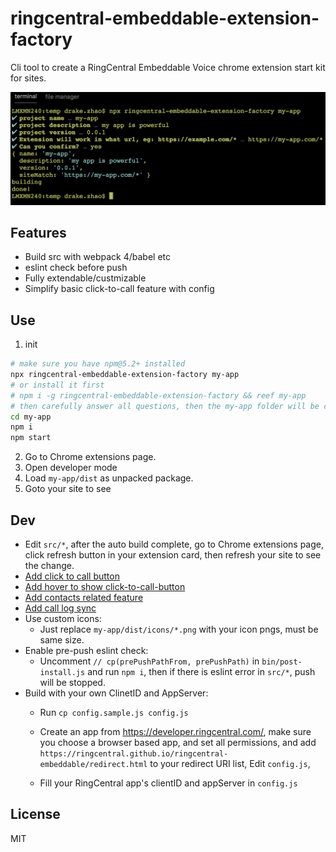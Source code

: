 # ringcentral-embeddable-extension-factory
Cli tool to create a RingCentral Embeddable Voice chrome extension start kit for sites.

![cli](screenshots/cli.png)

## Features
- Build src with webpack 4/babel etc
- eslint check before push
- Fully extendable/custmizable
- Simplify basic click-to-call feature with config

## Use
1. init
```bash
# make sure you have npm@5.2+ installed
npx ringcentral-embeddable-extension-factory my-app
# or install it first
# npm i -g ringcentral-embeddable-extension-factory && reef my-app
# then carefully answer all questions, then the my-app folder will be create
cd my-app
npm i
npm start
```
2. Go to Chrome extensions page.
3. Open developer mode
4. Load `my-app/dist` as unpacked package.
5. Goto your site to see

## Dev
- Edit `src/*`, after the auto build complete, go to Chrome extensions page, click refresh button in your extension card, then refresh your site to see the change.
- [Add click to call button](docs/add-click-to-dial-button.md)
- [Add hover to show click-to-call-button](docs/add-hover-to-show-click-to-call-button.md)
- [Add contacts related feature](docs/add-contacts-features.md)
- [Add call log sync](docs/add-call-log-sync.md)
- Use custom icons:
  * Just replace `my-app/dist/icons/*.png` with your icon pngs, must be same size.
- Enable pre-push eslint check:
  * Uncomment `// cp(prePushPathFrom, prePushPath)` in `bin/post-install.js` and run `npm i`, then if there is eslint error in `src/*`, push will be stopped.
- Build with your own ClinetID and AppServer:
  * Run `cp config.sample.js config.js`
  * Create an app from https://developer.ringcentral.com/, make sure you choose a browser based app, and set all permissions, and add `https://ringcentral.github.io/ringcentral-embeddable/redirect.html` to your redirect URI list, Edit `config.js`,

  * Fill your RingCentral app's clientID and appServer in `config.js`

## License
MIT





